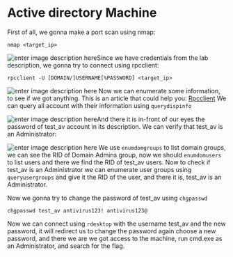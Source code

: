 ﻿# Active directory Machine

First of all, we gonna make a port scan using nmap:

    nmap <target_ip>
   
![enter image description here](https://i.ibb.co/BKXw0nG/Screen-Shot-2022-12-30-at-8-01-00-PM.png)Since we have credentials from the lab description, we gonna try to connect using rpcclient:

    rpcclient -U [DOMAIN/]USERNAME[%PASSWORD] <target_ip>

![enter image description here](https://i.ibb.co/30fPDsZ/Screen-Shot-2022-12-30-at-8-06-05-PM.png)
Now we can enumerate some information, to see if we got anything.
This is an article that could help you: [Rpcclient](https://www.hackingarticles.in/active-directory-enumeration-rpcclient/)
We can query all account with their information using ```querydispinfo```

![enter image description here](https://i.ibb.co/Kz6YF2P/Screen-Shot-2022-12-30-at-8-09-35-PM.png)And there it is in-front of our eyes the password of test_av account in its description.
We can verify that test_av is an Administrator:

![enter image description here](https://i.ibb.co/51KLkSK/Screen-Shot-2022-12-30-at-8-22-31-PM.png)
We use ```enumdomgroups``` to list domain groups, we can see the RID of Domain Admins group, now we should ```enumdomusers``` to list users and there we find the RID of test_av users.
Now to check if test_av is an Administrator we can enumerate user groups using ```queryusergroups``` and give it the RID of the user, and there it is, test_av is an Administrator.

Now we gonna try to change the password of test_av using ```chgpasswd```

    chgpasswd test_av antivirus123! antivirus123@

Now we can connect using ```rdesktop``` with the username test_av and the new password, it will redirect us to change the password again choose a new password, and there we are we got access to the machine, run cmd.exe as an Administrator, and search for the flag.
